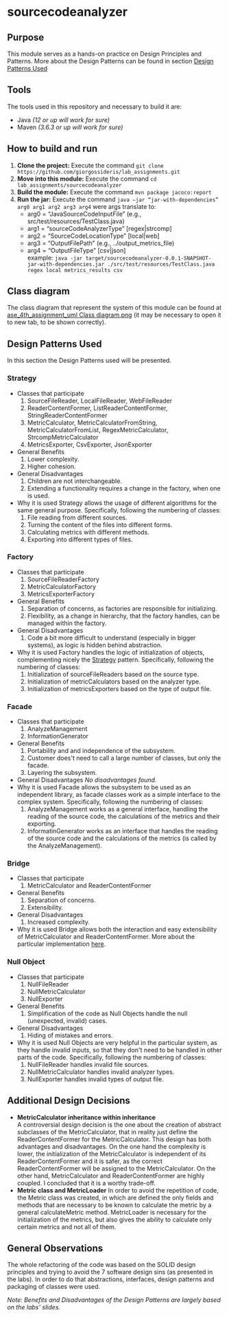 # sourcecodeanalyzer

## Purpose
This module serves as a hands-on practice on Design Principles and Patterns. More about the Design Patterns can be found in section [Design Patterns Used](#design-patterns)

## Tools
The tools used in this repository and necessary to build it are:
* Java *(12 or up will work for sure)*
* Maven *(3.6.3 or up will work for sure)*

## How to build and run
1. **Clone the project:** Execute the command `git clone https://github.com/giorgossideris/lab_assignments.git`
2. **Move into this module:** Execute the command `cd lab_assignments/sourcecodeanalyzer`
3. **Build the module:** Execute the command `mvn package jacoco:report`
4. **Run the jar:** Execute the command `java –jar “jar-with-dependencies” arg0 arg1 arg2 arg3 arg4` were args translate to: 	
    * arg0 = “JavaSourceCodeInputFile” (e.g., src/test/resources/TestClass.java)
    * arg1 = “sourceCodeAnalyzerType” [regex|strcomp]
    * arg2 = “SourceCodeLocationType” [local|web]
    * arg3 = “OutputFilePath” (e.g., ../output_metrics_file)
    * arg4 = “OutputFileType” [csv|json]  
   example: `java -jar target/sourcecodeanalyzer-0.0.1-SNAPSHOT-jar-with-dependencies.jar ./src/test/resources/TestClass.java regex local metrics_results csv`


## Class diagram
The class diagram that represent the system of this module can be found at [ase_4th_assignment_uml Class diagram.png](https://github.com/giorgossideris/lab_assignments/blob/development/sourcecodeanalyzer/ase_4th_assignment_uml%20Class%20diagram.png) (it may be necessary to open it to new tab, to be shown correctly).

## <a name="design-patterns"></a>Design Patterns Used
In this section the Design Patterns used will be presented.

### <a name="strategy"></a>Strategy
  - Classes that participate
    1. SourceFileReader, LocalFileReader, WebFileReader
    2. ReaderContentFormer, ListReaderContentFormer, StringReaderContentFormer
    3. MetricCalculator, MetricCalculatorFromString, MetricCalculatorFromList, RegexMetricCalculator, StrcompMetricCalculator
    4. MetricsExporter, CsvExporter, JsonExporter
  - General Benefits
    1. Lower complexity.
    2. Higher cohesion.
  - General Disadvantages
    1. Children are not interchangeable.
    2. Extending a functionality requires a change in the factory, when one is used.
  - Why it is used
    Strategy allows the usage of different algorithms for the same general purpose. Specifically, following the numbering of classes:
    1. File reading from different sources.
    2. Turning the content of the files into different forms.
    3. Calculating metrics with different methods.
    4. Exporting into different types of files.

### Factory
  - Classes that participate
    1. SourceFileReaderFactory
    2. MetricCalculatorFactory
    3. MetricsExporterFactory
  - General Benefits
    1. Separation of concerns, as factories are responsible for initializing.
    2. Flexibility, as a change in hierarchy, that the factory handles, can be managed within the factory.
  - General Disadvantages
    1. Code a bit more difficult to understand (especially in bigger systems), as logic is hidden behind abstraction.
  - Why it is used
    Factory handles the logic of initialization of objects, complementing nicely the [Strategy](#strategy) pattern. Specifically, following the numbering of classes:
    1. Initialization of sourceFileReaders based on the source type.
    2. Initialization of metricCalculators based on the analyzer type.
    3. Initialization of metricsExporters based on the type of output file.

### Facade
  - Classes that participate
    1. AnalyzeManagement
    2. InformationGenerator
  - General Benefits
    1. Portability and and independence of the subsystem.
    2. Customer does't need to call a large number of classes, but only the facade.
    3. Layering the subsystem.
  - General Disadvantages
    *No disadvantages found.*
  - Why it is used
    Facade allows the subsystem to be used as an independent library, as facade classes work as a simple interface to the complex system. 
    Specifically, following the numbering of classes:
    1. AnalyzeManagement works as a general interface, handling the reading of the source code, the calculations of the metrics and their exporting.
    2. InformatinGenerator works as an interface that handles the reading of the source code and the calculations of the metrics (is called by the AnalyzeManagement).

### Bridge
  - Classes that participate
    1. MetricCalculator and ReaderContentFormer
  - General Benefits
    1. Separation of concerns.
    2. Extensibility.
  - General Disadvantages
    1. Increased complexity.
  - Why it is used
    Bridge allows both the interaction and easy extensibility of MetricCalculator and ReaderContentFormer. More about the particular implementation [here](#metriccalculator-inheritance).

###  Null Object
  - Classes that participate
    1. NullFileReader
    2. NullMetricCalculator
    3. NullExporter
  - General Benefits
    1. Simplification of the code as Null Objects handle the null (unexpected, invalid) cases.
  - General Disadvantages
    1. Hiding of mistakes and errors.
  - Why it is used
    Null Objects are very helpful in the particular system, as they handle invalid inputs, so that they don't need to be handled in other parts of the code.
    Specifically, following the numbering of classes:
    1. NullFileReader handles invalid file sources.
    2. NullMetricCalculator handles invalid analyzer types.
    3. NullExporter handles invalid types of output file.

## Additional Design Decisions
  * <a name="metriccalculator-inheritance"></a>**MetricCalculator inheritance within inheritance**    
    A controversial design decision is the one about the creation of abstract subclasses of the MetricCalculator, that in reality just define
    the ReaderContentFormer for the MetricCalculator. This design has both advantages and disadvantages. On the one hand the complexity is lower,
    the initialization of the MetricCalculator is independent of its ReaderContentFormer and it is safer, as the correct ReaderContentFormer will be 
    assigned to the MetricCalculator. On the other hand, MetricCalculator and ReaderContentFormer are highly coupled. I concluded that it is a worthy trade-off.
  * **Metric class and MetricLoader**
    In order to avoid the repetition of code, the Metric class was created, in which are defined the only fields and methods that are necessary to be known to calculate 
    the metric by a general calculateMetric method. MetricLoader is necessary for the initialization of the metrics, but also gives the ability to calculate only certain
    metrics and not all of them.
    
## General Observations
  The whole refactoring of the code was based on the SOLID design principles and trying to avoid the 7 software design sins (as presented in the labs).
  In order to do that abstractions, interfaces, design patterns and packaging of classes were used.



*Note: Benefits and Disadvantages of the Design Patterns are largely based on the labs' slides.*
    
